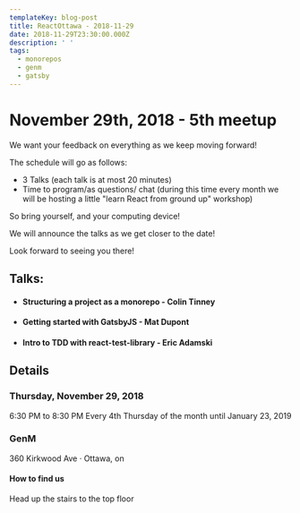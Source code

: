 ```yaml
---
templateKey: blog-post
title: ReactOttawa - 2018-11-29
date: 2018-11-29T23:30:00.000Z
description: ' '
tags:
  - monorepos
  - genm
  - gatsby
---
```


# November 29th, 2018 - 5th meetup

We want your feedback on everything as we keep moving forward!

The schedule will go as follows:

- 3 Talks (each talk is at most 20 minutes)
- Time to program/as questions/ chat (during this time every month we will be hosting a little "learn React from ground up" workshop)

So bring yourself, and your computing device!

We will announce the talks as we get closer to the date!

Look forward to seeing you there!

## Talks:

- #### Structuring a project as a monorepo - Colin Tinney
- #### Getting started with GatsbyJS - Mat Dupont
- #### Intro to TDD with react-test-library - Eric Adamski

## Details

### Thursday, November 29, 2018
6:30 PM to 8:30 PM
Every 4th Thursday of the month until January 23, 2019

### GenM

360 Kirkwood Ave · Ottawa, on

#### How to find us

Head up the stairs to the top floor
